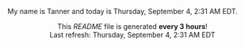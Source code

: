 My name is Tanner and today is Thursday, September 4, 2:31 AM EDT.

<p align="center">This <i>README</i> file is generated <b>every 3 hours</b>!</br>Last refresh: Thursday, September 4, 2:31 AM EDT<br /></p>
